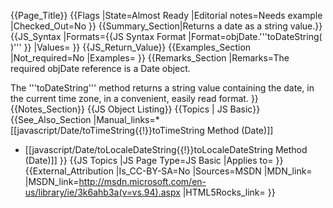 {{Page_Title}}
{{Flags
|State=Almost Ready
|Editorial notes=Needs example
|Checked_Out=No
}}
{{Summary_Section|Returns a date as a string value.}}
{{JS_Syntax
|Formats={{JS Syntax Format
|Format=objDate.'''toDateString( )'''
}}
|Values=
}}
{{JS_Return_Value}}
{{Examples_Section
|Not_required=No
|Examples=
}}
{{Remarks_Section
|Remarks=The required objDate reference is a Date object.

The '''toDateString''' method returns a string value containing the date, in the current time zone, in a convenient, easily read format.
}}
{{Notes_Section}}
{{JS Object Listing}}
{{Topics | JS Basic}}
{{See_Also_Section
|Manual_links=* [[javascript/Date/toTimeString{{!}}toTimeString Method (Date)]]
* [[javascript/Date/toLocaleDateString{{!}}toLocaleDateString Method (Date)]]
}}
{{JS Topics
|JS Page Type=JS Basic
|Applies to=
}}
{{External_Attribution
|Is_CC-BY-SA=No
|Sources=MSDN
|MDN_link=
|MSDN_link=http://msdn.microsoft.com/en-us/library/ie/3k6ahb3a(v=vs.94).aspx
|HTML5Rocks_link=
}}